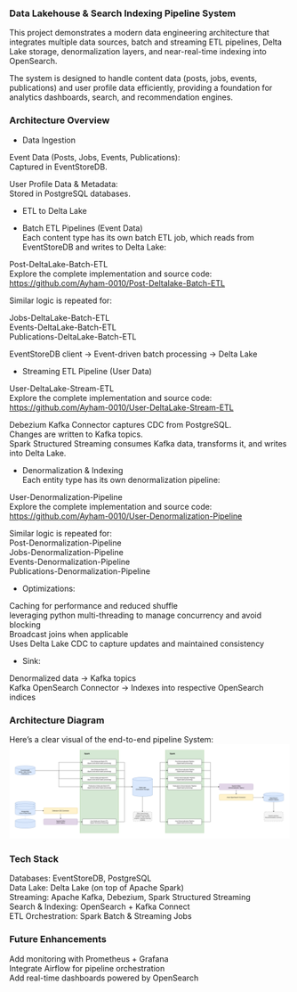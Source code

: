 ### Data Lakehouse & Search Indexing Pipeline System ###

This project demonstrates a modern data engineering architecture that integrates multiple data sources, batch and streaming ETL pipelines, Delta Lake storage, denormalization layers, and near-real-time indexing into OpenSearch.<br>

The system is designed to handle content data (posts, jobs, events, publications) and user profile data efficiently, providing a foundation for analytics dashboards, search, and recommendation engines.

### Architecture Overview ###

* Data Ingestion

Event Data (Posts, Jobs, Events, Publications):<br>
Captured in EventStoreDB.

User Profile Data & Metadata:<br>
Stored in PostgreSQL databases.

* ETL to Delta Lake

- Batch ETL Pipelines (Event Data)<br>
Each content type has its own batch ETL job, which reads from EventStoreDB and writes to Delta Lake:

Post-DeltaLake-Batch-ETL<br>
Explore the complete implementation and source code:<br>
https://github.com/Ayham-0010/Post-Deltalake-Batch-ETL<br>

Similar logic is repeated for:

Jobs-DeltaLake-Batch-ETL<br>
Events-DeltaLake-Batch-ETL<br>
Publications-DeltaLake-Batch-ETL

EventStoreDB client → Event-driven batch processing → Delta Lake

- Streaming ETL Pipeline (User Data)

User-DeltaLake-Stream-ETL<br>
Explore the complete implementation and source code:<br>
https://github.com/Ayham-0010/User-DeltaLake-Stream-ETL

Debezium Kafka Connector captures CDC from PostgreSQL.<br>
Changes are written to Kafka topics.<br>
Spark Structured Streaming consumes Kafka data, transforms it, and writes into Delta Lake.

- Denormalization & Indexing<br>
Each entity type has its own denormalization pipeline:

User-Denormalization-Pipeline<br>
Explore the complete implementation and source code:<br>
https://github.com/Ayham-0010/User-Denormalization-Pipeline

Similar logic is repeated for:<br>
Post-Denormalization-Pipeline<br>
Jobs-Denormalization-Pipeline<br>
Events-Denormalization-Pipeline<br>
Publications-Denormalization-Pipeline

* Optimizations:

Caching for performance and reduced shuffle<br>
leveraging python multi-threading to manage concurrency and avoid blocking<br>
Broadcast joins when applicable<br>
Uses Delta Lake CDC to capture updates and maintained consistency


* Sink:

Denormalized data → Kafka topics<br>
Kafka OpenSearch Connector → Indexes into respective OpenSearch indices


### Architecture Diagram ###

Here’s a clear visual of the end-to-end pipeline System:<br>
![Data Lakehouse & Search Indexing Pipeline Diagram](Data_Lakehouse_and_Search_Indexing_Pipeline_Diagram.png)



### Tech Stack ###

Databases: EventStoreDB, PostgreSQL<br>
Data Lake: Delta Lake (on top of Apache Spark)<br>
Streaming: Apache Kafka, Debezium, Spark Structured Streaming<br>
Search & Indexing: OpenSearch + Kafka Connect<br>
ETL Orchestration: Spark Batch & Streaming Jobs



### Future Enhancements ###

Add monitoring with Prometheus + Grafana<br>
Integrate Airflow for pipeline orchestration<br>
Add real-time dashboards powered by OpenSearch
